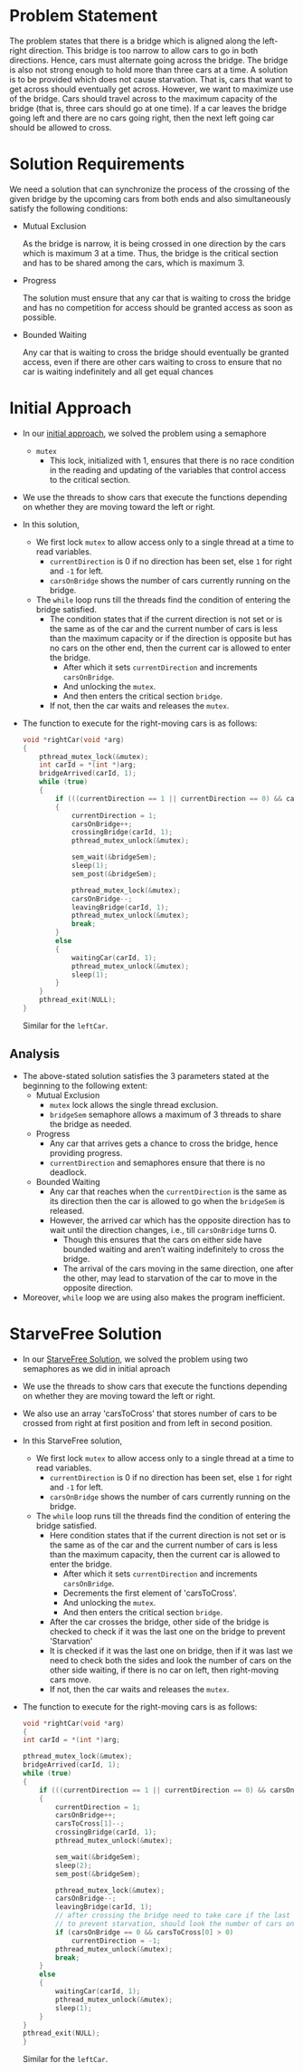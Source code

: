# Problem Statement
The problem states that there is a bridge which is aligned along the left-right direction. This bridge is too narrow to allow cars to go in both directions. Hence, cars must alternate going across the bridge. The bridge is also not strong enough to hold more than three cars at a time. A solution is to be provided which does not cause starvation. That is, cars that want to get across should eventually get across. However, we want to maximize use of the bridge. Cars should travel across to the maximum capacity of the bridge (that is, three cars should go at one time). If a car leaves the bridge going left and there are no cars  going right, then the next left going car should be allowed to cross. 


# Solution Requirements

We need a solution that can synchronize the process of the crossing of the given bridge by the upcoming cars from both ends and also simultaneously satisfy the following conditions:

- Mutual Exclusion
    
    As the bridge is narrow, it is being crossed in one direction by the cars which is maximum 3 at a time. Thus, the bridge is the critical section and has to be shared among the cars, which is maximum 3.
    
- Progress
    
    The solution must ensure that any car that is waiting to cross the bridge and has no competition for access should be granted access as soon as possible.
    
- Bounded Waiting
    
    Any car that is waiting to cross the bridge should eventually be granted access, even if there are other cars waiting to cross to ensure that no car is waiting indefinitely and all get equal chances


# Initial Approach

- In our [initial approach](https://github.com/bbahd30/Process-Synchronization-Solutions/blob/master/BridgeCrossingProblem/bridgeCrossingSol.cpp), we solved the problem using a semaphore
    - `mutex`
        - This lock, initialized with 1, ensures that there is no race condition in the reading and updating of the variables that control access to the critical section.
- We use the threads to show cars that execute the functions depending on whether they are moving toward the left or right.
- In this solution,
    - We first lock `mutex` to allow access only to a single thread at a time to read variables.
        - `currentDirection` is 0 if no direction has been set, else `1` for right and `-1` for left.
        - `carsOnBridge` shows the number of cars currently running on the bridge.
    - The `while` loop runs till the threads find the condition of entering the bridge satisfied.
        - The condition states that if the current direction is not set or is the same as of the car and the current number of cars is less than the maximum capacity or if the direction is opposite but has no cars on the other end, then the current car is allowed to enter the bridge.
            - After which it sets `currentDirection` and increments `carsOnBridge`.
            - And unlocking the `mutex`.
            - And then enters the critical section `bridge`.
        - If not, then the car waits and releases the `mutex`.
- The function to execute for the right-moving cars is as follows:
    
    ```cpp
    void *rightCar(void *arg)
    {
        pthread_mutex_lock(&mutex);
        int carId = *(int *)arg;
        bridgeArrived(carId, 1);
        while (true)
        {
            if (((currentDirection == 1 || currentDirection == 0) && carsOnBridge < 3) || ((currentDirection == -1) && carsOnBridge == 0))
            {
                currentDirection = 1;
                carsOnBridge++;
                crossingBridge(carId, 1);
                pthread_mutex_unlock(&mutex);
    
                sem_wait(&bridgeSem);
                sleep(1);
                sem_post(&bridgeSem);
    
                pthread_mutex_lock(&mutex);
                carsOnBridge--;
                leavingBridge(carId, 1);
                pthread_mutex_unlock(&mutex);
                break;
            }
            else
            {
                waitingCar(carId, 1);
                pthread_mutex_unlock(&mutex);
                sleep(1);
            }
        }
        pthread_exit(NULL);
    }
    ```
    
    Similar for the `leftCar`.
    

## Analysis

- The above-stated solution satisfies the 3 parameters stated at the beginning to the following extent:
    - Mutual Exclusion
        - `mutex` lock allows the single thread exclusion.
        - `bridgeSem` semaphore allows a maximum of 3 threads to share the bridge as needed.
    - Progress
        - Any car that arrives gets a chance to cross the bridge, hence providing progress.
        - `currentDirection` and semaphores ensure that there is no deadlock.
    - Bounded Waiting
        - Any car that reaches when the `currentDirection` is the same as its direction then the car is allowed to go when the `bridgeSem` is released.
        - However, the arrived car which has the opposite direction has to wait until the direction changes, i.e., till `carsOnBridge` turns 0.
            - Though this ensures that the cars on either side have bounded waiting and aren’t waiting indefinitely to cross the bridge.
            - The arrival of the cars moving in the same direction, one after the other, may lead to starvation of the car to move in the opposite direction.
- Moreover, `while` loop we are using also makes the program inefficient.


# StarveFree Solution

- In our [StarveFree Solution](https://github.com/bbahd30/Process-Synchronization-Solutions/blob/master/BridgeCrossingProblem/starveFreeBridgeSoln.cpp), we solved the problem using two semaphores as we did in initial aproach
- We use the threads to show cars that execute the functions depending on whether they are moving toward the left or right.
- We also use an array 'carsToCross' that stores number of cars to be crossed from right at first position and from left in second position.
- In this StarveFree solution,
    - We first lock `mutex` to allow access only to a single thread at a time to read variables.
        - `currentDirection` is 0 if no direction has been set, else `1` for right and `-1` for left.
        - `carsOnBridge` shows the number of cars currently running on the bridge.
    - The `while` loop runs till the threads find the condition of entering the bridge satisfied.
        - Here condition states that if the current direction is not set or is the same as of the car and the current number of cars is less than the maximum capacity, then the current car is allowed to enter the bridge.
            - After which it sets `currentDirection` and increments `carsOnBridge`.
            - Decrements the first element of 'carsToCross'.
            - And unlocking the `mutex`.
            - And then enters the critical section `bridge`.
        - After the car crosses the bridge, other side of the bridge is checked to check if it was the last one on the bridge to prevent 'Starvation' 
        - It is checked if it was the last one on bridge, then if it was last we need to check both the sides and look the number of cars on the other side waiting, if there is no car on left, then right-moving cars move.
        - If not, then the car waits and releases the `mutex`.
- The function to execute for the right-moving cars is as follows:
    
    ```cpp
    void *rightCar(void *arg)
   {
    int carId = *(int *)arg;

    pthread_mutex_lock(&mutex);
    bridgeArrived(carId, 1);
    while (true)
    {
        if (((currentDirection == 1 || currentDirection == 0) && carsOnBridge < 3))
        {
            currentDirection = 1;
            carsOnBridge++;
            carsToCross[1]--;
            crossingBridge(carId, 1);
            pthread_mutex_unlock(&mutex);

            sem_wait(&bridgeSem);
            sleep(2);
            sem_post(&bridgeSem);

            pthread_mutex_lock(&mutex);
            carsOnBridge--;
            leavingBridge(carId, 1);
            // after crossing the bridge need to take care if the last one on bridge, then have to check both the sides
            // to prevent starvation, should look the number of cars on the other side waiting, if no one of left, then right-moving cars move
            if (carsOnBridge == 0 && carsToCross[0] > 0)
                currentDirection = -1;
            pthread_mutex_unlock(&mutex);
            break;
        }
        else
        {
            waitingCar(carId, 1);
            pthread_mutex_unlock(&mutex);
            sleep(1);
        }
    }
    pthread_exit(NULL);
   }
    ```
    
    Similar for the `leftCar`.
    
